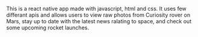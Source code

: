 This is a react native app made with javascript, html and css. It uses few differant apis and allows users to view raw photos from Curiosity rover on Mars, 
stay up to date with the latest news ralating to space, and check out some upcoming rocket launches.
